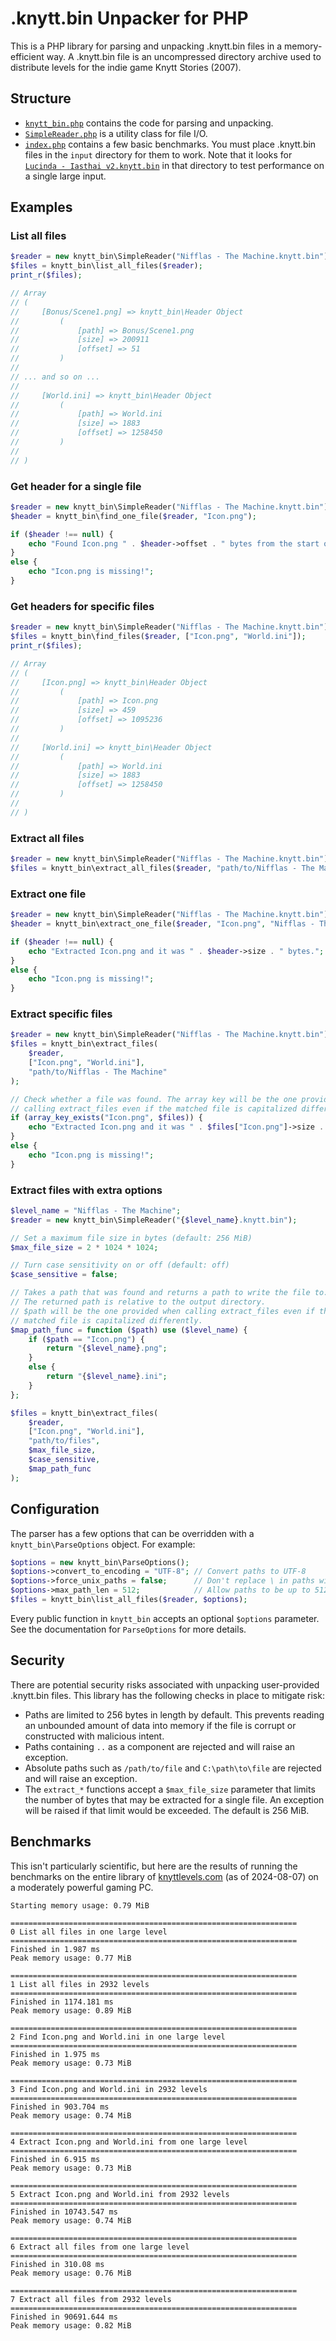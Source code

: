 # .knytt.bin Unpacker for PHP

This is a PHP library for parsing and unpacking .knytt.bin files in a memory-efficient way. A .knytt.bin file
is an uncompressed directory archive used to distribute levels for the indie game Knytt Stories (2007).

## Structure

- [`knytt_bin.php`](knytt_bin.php) contains the code for parsing and unpacking.
- [`SimpleReader.php`](SimpleReader.php) is a utility class for file I/O.
- [`index.php`](index.php) contains a few basic benchmarks. You must place .knytt.bin files in the `input` directory
  for them to work. Note that it looks for [`Lucinda - Iasthai v2.knytt.bin`](https://knyttlevels.com/levels/Lucinda%20-%20Iasthai%20v2.knytt.bin)
  in that directory to test performance on a single large input.

## Examples

### List all files

```php
$reader = new knytt_bin\SimpleReader("Nifflas - The Machine.knytt.bin");
$files = knytt_bin\list_all_files($reader);
print_r($files);

// Array
// (
//     [Bonus/Scene1.png] => knytt_bin\Header Object
//         (
//             [path] => Bonus/Scene1.png
//             [size] => 200911
//             [offset] => 51
//         )
//
// ... and so on ...
//
//     [World.ini] => knytt_bin\Header Object
//         (
//             [path] => World.ini
//             [size] => 1883
//             [offset] => 1258450
//         )
//
// )
```

### Get header for a single file

```php
$reader = new knytt_bin\SimpleReader("Nifflas - The Machine.knytt.bin");
$header = knytt_bin\find_one_file($reader, "Icon.png");

if ($header !== null) {
    echo "Found Icon.png " . $header->offset . " bytes from the start of the file.";
}
else {
    echo "Icon.png is missing!";
}
```

### Get headers for specific files

```php
$reader = new knytt_bin\SimpleReader("Nifflas - The Machine.knytt.bin");
$files = knytt_bin\find_files($reader, ["Icon.png", "World.ini"]);
print_r($files);

// Array
// (
//     [Icon.png] => knytt_bin\Header Object
//         (
//             [path] => Icon.png
//             [size] => 459
//             [offset] => 1095236
//         )
//
//     [World.ini] => knytt_bin\Header Object
//         (
//             [path] => World.ini
//             [size] => 1883
//             [offset] => 1258450
//         )
//
// )
```

### Extract all files

```php
$reader = new knytt_bin\SimpleReader("Nifflas - The Machine.knytt.bin");
$files = knytt_bin\extract_all_files($reader, "path/to/Nifflas - The Machine");
```

### Extract one file

```php
$reader = new knytt_bin\SimpleReader("Nifflas - The Machine.knytt.bin");
$header = knytt_bin\extract_one_file($reader, "Icon.png", "Nifflas - The Machine.png", "path/to/files");

if ($header !== null) {
    echo "Extracted Icon.png and it was " . $header->size . " bytes.";
}
else {
    echo "Icon.png is missing!";
}
```

### Extract specific files

```php
$reader = new knytt_bin\SimpleReader("Nifflas - The Machine.knytt.bin");
$files = knytt_bin\extract_files(
    $reader,
    ["Icon.png", "World.ini"],
    "path/to/Nifflas - The Machine"
);

// Check whether a file was found. The array key will be the one provided when
// calling extract_files even if the matched file is capitalized differently.
if (array_key_exists("Icon.png", $files)) {
    echo "Extracted Icon.png and it was " . $files["Icon.png"]->size . " bytes.";
}
else {
    echo "Icon.png is missing!";
}
```

### Extract files with extra options

```php
$level_name = "Nifflas - The Machine";
$reader = new knytt_bin\SimpleReader("{$level_name}.knytt.bin");

// Set a maximum file size in bytes (default: 256 MiB)
$max_file_size = 2 * 1024 * 1024;

// Turn case sensitivity on or off (default: off)
$case_sensitive = false;

// Takes a path that was found and returns a path to write the file to.
// The returned path is relative to the output directory.
// $path will be the one provided when calling extract_files even if the
// matched file is capitalized differently.
$map_path_func = function ($path) use ($level_name) {
    if ($path == "Icon.png") {
        return "{$level_name}.png";
    }
    else {
        return "{$level_name}.ini";
    }
};

$files = knytt_bin\extract_files(
    $reader,
    ["Icon.png", "World.ini"],
    "path/to/files",
    $max_file_size,
    $case_sensitive,
    $map_path_func
);
```

## Configuration

The parser has a few options that can be overridden with a `knytt_bin\ParseOptions` object. For example:

```php
$options = new knytt_bin\ParseOptions();
$options->convert_to_encoding = "UTF-8"; // Convert paths to UTF-8
$options->force_unix_paths = false;      // Don't replace \ in paths with /
$options->max_path_len = 512;            // Allow paths to be up to 512 bytes
$files = knytt_bin\list_all_files($reader, $options);
```

Every public function in `knytt_bin` accepts an optional `$options` parameter. See the documentation for
`ParseOptions` for more details.

## Security

There are potential security risks associated with unpacking user-provided .knytt.bin files. This library has the
following checks in place to mitigate risk:

- Paths are limited to 256 bytes in length by default. This prevents reading an unbounded amount of data into memory
  if the file is corrupt or constructed with malicious intent.
- Paths containing `..` as a component are rejected and will raise an exception.
- Absolute paths such as `/path/to/file` and `C:\path\to\file` are rejected and will raise an exception.
- The `extract_*` functions accept a `$max_file_size` parameter that limits the number of bytes that may be extracted
  for a single file. An exception will be raised if that limit would be exceeded. The default is 256 MiB.

## Benchmarks

This isn't particularly scientific, but here are the results of running the benchmarks on the entire library
of [knyttlevels.com](https://knyttlevels.com) (as of 2024-08-07) on a moderately powerful gaming PC.

```
Starting memory usage: 0.79 MiB

================================================================
0 List all files in one large level
================================================================
Finished in 1.987 ms
Peak memory usage: 0.77 MiB

================================================================
1 List all files in 2932 levels
================================================================
Finished in 1174.181 ms
Peak memory usage: 0.89 MiB

================================================================
2 Find Icon.png and World.ini in one large level
================================================================
Finished in 1.975 ms
Peak memory usage: 0.73 MiB

================================================================
3 Find Icon.png and World.ini in 2932 levels
================================================================
Finished in 903.704 ms
Peak memory usage: 0.74 MiB

================================================================
4 Extract Icon.png and World.ini from one large level
================================================================
Finished in 6.915 ms
Peak memory usage: 0.73 MiB

================================================================
5 Extract Icon.png and World.ini from 2932 levels
================================================================
Finished in 10743.547 ms
Peak memory usage: 0.74 MiB

================================================================
6 Extract all files from one large level
================================================================
Finished in 310.08 ms
Peak memory usage: 0.76 MiB

================================================================
7 Extract all files from 2932 levels
================================================================
Finished in 90691.644 ms
Peak memory usage: 0.82 MiB
```